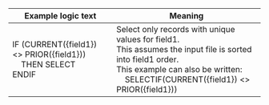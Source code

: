 
|Example logic text|Meaning|
|------------------|-------|
|IF (CURRENT({field1}) <> PRIOR({field1}))<br>&nbsp;&nbsp;&nbsp;&nbsp;THEN SELECT<br>ENDIF|Select only records with unique values for field1.<br>This assumes the input file is sorted into field1 order.<br>This example can also be written:<br>&nbsp;&nbsp;&nbsp;&nbsp;SELECTIF(CURRENT({field1}) <> PRIOR({field1}))|

